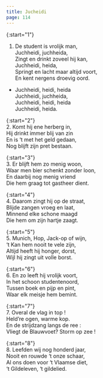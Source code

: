 ```yaml
---
title: Jucheidi
page: 114
---  
```


{:start="1"}  
1. De student is vrolijk man,  
Juchheidi, juchheida,  
Zingt en drinkt zoveel hij kan,  
Juchheidi, heida,  
Springt en lacht maar altijd voort,  
En kent nergens droevig oord.  


- Juchheidi, heidi, heida  
Juchheidi, juchheida,  
Juchheidi, heidi, heida  
Juchheidi, heida.  


{:start="2"}  
2. Komt hij ene herberg in,  
Hij drinkt immer blij van zin  
En is ‘t met het geld gedaan,  
Nog blijft zijn pret bestaan.  


{:start="3"}  
3. Er blijft hem zo menig woon,  
Waar men bier schenkt zonder loon,  
En daarbij nog menig vriend  
Die hem graag tot gastheer dient.  


{:start="4"}  
4. Daarom zingt hij op de straat,  
Blijde zangen vroeg en laat,  
Minnend elke schone maagd  
Die hem om zijn hartje zaagt.  


{:start="5"}  
5. Munich, Hop, Jack-op of wijn,  
‘t Kan hem nooit te vele zijn,  
Altijd heeft hij honger, dorst,  
Wijl hij zingt uit volle borst.  


{:start="6"}  
6. En zo leeft hij vrolijk voort,  
In het schoon studentenoord,  
Tussen boek en pijp en pint,  
Waar elk meisje hem bemint.  


{:start="7"}  
7. Overal de vlag in top !  
Held’re ogen, warme kop.  
En de strijdzang langs de ree :  
Vliegt de Blauwvoet? Storm op zee !  


{:start="8"}  
8. Leefden wij nog honderd jaar,  
Nooit en rouwde ‘t onze schaar,  
Al ons doen voor ‘t Vlaamse diet,  
‘t Gildeleven, ‘t gildelied.  